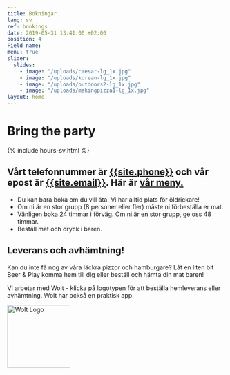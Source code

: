 ```yaml
---
title: Bokningar
lang: sv
ref: bookings
date: 2019-05-31 13:41:00 +02:00
position: 4
Field name:
menu: true
slider:
  slides:
    - image: "/uploads/caesar-lg_1x.jpg"
    - image: "/uploads/korean-lg_1x.jpg"
    - image: "/uploads/outdoors2-lg_1x.jpg"
    - image: "/uploads/makingpizza1-lg_1x.jpg"
layout: home
---
```


# Bring the party

{% include hours-sv.html %}

## Vårt telefonnummer är <a href="tel:{{site.phone}}">{{site.phone}}</a> och vår epost är <a href="mailto:{{site.email}}">{{site.email}}</a>. Här är <a href="food-sv.html">vår meny.</a>

- Du kan bara boka om du vill äta. Vi har alltid plats för öldrickare!
- Om ni är en stor grupp (8 personer eller fler) måste ni förbeställa er mat.
- Vänligen boka 24 timmar i förväg. Om ni är en stor grupp, ge oss 48 timmar.
- Beställ mat och dryck i baren.

## Leverans och avhämtning!

Kan du inte få nog av våra läckra pizzor och hamburgare? Låt en liten bit Beer & Play komma hem till dig eller beställ och hämta din mat baren!

Vi arbetar med Wolt - klicka på logotypen för att beställa hemleverans eller avhämtning. Wolt har också en praktisk app.

<div class="center">
<a target="_blank" href="https://wolt.com/en/swe/stockholm/restaurant/beer-n-play"><img src="../assets/images/wolt-logo.png" alt="Wolt Logo" style="width: 146px "></a>
</div>
